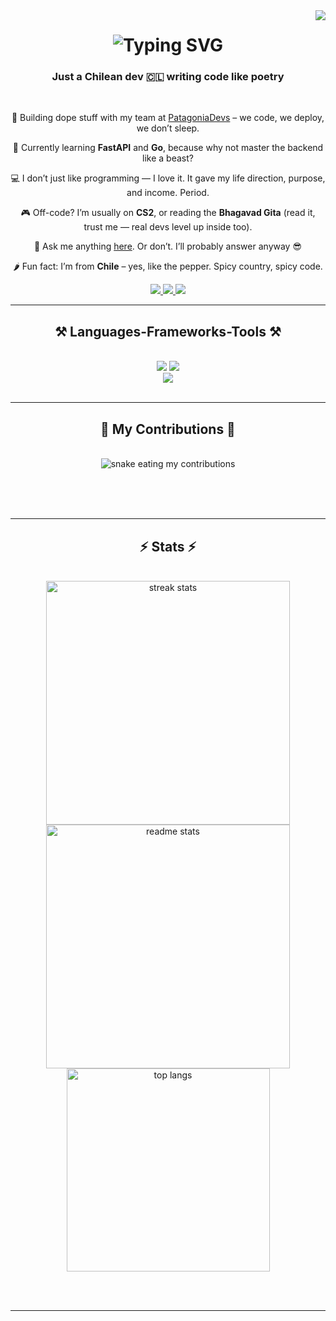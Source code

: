 <img align="right" src="https://visitor-badge.laobi.icu/badge?page_id=Godblessdiego.Godblessdiego" />

<h1 align="center">
  <img src="https://readme-typing-svg.herokuapp.com/?font=Courier+Prime&size=35&color=FFA500&center=true&vCenter=true&width=600&height=70&duration=4000&lines=Hola;It's+Diego+here;Let's+create+stuff" alt="Typing SVG">
</h1>


<h3 align="center">Just a Chilean dev 🇨🇱 writing code like poetry</h3>

<br/>

<div align="center">
 
 🔭 Building dope stuff with my team at <a href="https://www.patagoniadevs.com" target="_blank">PatagoniaDevs</a> – we code, we deploy, we don’t sleep.

🌱 Currently learning **FastAPI** and **Go**, because why not master the backend like a beast?

💻 I don’t just like programming — I love it. It gave my life direction, purpose, and income. Period.

🎮 Off-code? I’m usually on **CS2**, or reading the **Bhagavad Gita** (read it, trust me — real devs level up inside too).

💬 Ask me anything [here](https://github.com/Godblessdiego/Godblessdiego/issues). Or don’t. I’ll probably answer anyway 😎

🌶️ Fun fact: I’m from **Chile** – yes, like the pepper. Spicy country, spicy code.

 </div>
 
<div align="center"> 
  <a href="mailto:diegofigueroanl@gmail.com">
    <img src="https://img.shields.io/badge/Gmail-333333?style=for-the-badge&logo=gmail&logoColor=red" />
  </a>
  <a href="https://www.linkedin.com/in/diegofiguerobravo/" target="_blank">
    <img src="https://img.shields.io/badge/LinkedIn-0077B5?style=for-the-badge&logo=linkedin&logoColor=white" target="_blank" />
  </a>
  <a href="https://www.patagoniadevs.com" target="_blank">
     <img src="https://img.shields.io/badge/Portfolio-FF5722?style=for-the-badge&logo=todoist&logoColor=white" target="_blank" /> <!-- sqlite, safari, google-chrome are other good icon options -->
  </a>
</div>

 <hr/>
 
<h2 align="center">⚒️ Languages-Frameworks-Tools ⚒️</h2>
<br/>
<div align="center">
    <img src="https://skillicons.dev/icons?i=html,css,neovim,bootstrap,tailwind,react,nextjs,git" />
    <img src="https://skillicons.dev/icons?i=nodejs,python,javascript,typescript,go,firebase,supabase,mongodb,postgres,flask" /><br>
  <img src="https://skillicons.dev/icons?i=obsidian,arch,ai,discord,apple,linux" /><br>
</div>

<br/>
<hr/>

<div align="center">
  <h2>🐍 My Contributions 🐍</h2>
  <br>
  <img alt="snake eating my contributions" src="https://raw.githubusercontent.com/salesp07/Godblessdiego/output/github-contribution-grid-snake.svg" />
  
  <br/><br/><br/>
</div>

<hr/>

<h2 align="center">⚡ Stats ⚡</h2>
<br>
<div align=center>
  <img width=390 src="https://github-readme-streak-stats-salesp07.vercel.app/?user=Godblessdiego&count_private=true&theme=react&border_radius=10" alt="streak stats"/>
  <img width=390 src="https://github-readme-stats-salesp07.vercel.app/api?username=Godblessdiego&count_private=true&show_icons=true&theme=react&rank_icon=github&border_radius=10" alt="readme stats" />
  <br/>
  <img width=325 align="center" src="https://github-readme-stats-salesp07.vercel.app/api/top-langs/?username=Godblessdiego&hide=HTML&langs_count=8&layout=compact&theme=react&border_radius=10&size_weight=0.5&count_weight=0.5&exclude_repo=github-readme-stats" alt="top langs" />
</div>

<br/><br/>

<hr/>
<br/>
